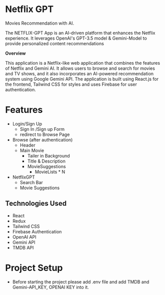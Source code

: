 # Netflix GPT

Movies Recommendation with AI.

The NETFLIX-GPT App is an AI-driven platform that enhances the Netflix experience. It leverages OpenAI's GPT-3.5 model & Gemini-Model to provide personalized content recommendations 

**Overview**

This application is a Netflix-like web application that combines the features of Netflix and Gemini AI. It allows users to browse and search for movies and TV shows, and it also incorporates an AI-powered recommendation system using Google Gemini API. The application is built using React.js for the frontend, Tailwind CSS for styles and uses Firebase for user authentication.

# Features
- Login/Sign Up
    - Sign In /Sign up Form
    - redirect to Browse Page
- Browse (after authentication)
    - Header
    - Main Movie
        - Tailer in Background
        - Title & Description
        - MovieSuggestions
            - MovieLists * N 
- NetflixGPT
    - Search Bar
    - Movie Suggestions

## Technologies Used

- React
- Redux
- Tailwind CSS
- Firebase Authentication
- OpenAI API
- Gemini API
- TMDB API

# Project Setup
- Before starting the project please add .env file and add TMDB and Gemini-API_KEY, OPENAI KEY into it.